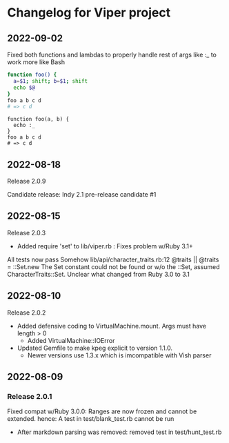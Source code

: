 # Changelog for Viper project

## 2022-09-02

Fixed both functions and lambdas to properly handle rest of args like :_ to work more like Bash

```bash
function foo() {
  a=$1; shift; b=$1; shift
  echo $@
}
foo a b c d
# => c d
```

```
function foo(a, b) {
  echo :_
}
foo a b c d
# => c d
```



## 2022-08-18

Release 2.0.9

Candidate release: Indy 2.1 pre-release candidate #1

## 2022-08-15

Release 2.0.3

- Added require 'set' to lib/viper.rb : Fixes problem w/Ruby 3.1+

All tests now pass
Somehow lib/api/character_traits.rb:12       @traits || @traits = ::Set.new
The Set constant could not be found or  w/o the ::Set, assumed
CharacterTraits::Set. Unclear what changed from Ruby 3.0 to 3.1


## 2022-08-10

Release 2.0.2

- Added defensive coding to VirtualMachine.mount. Args must have length > 0
  * Added VirtualMachine::IOError
- Updated Gemfile to make kpeg explicit to version 1.1.0.
  * Newer versions use 1.3.x which is imcompatible with Vish parser



## 2022-08-09

### Release 2.0.1

Fixed compat w/Ruby 3.0.0: Ranges are now frozen and cannot be extended.
hence: A test in test/blank_test.rb cannot be run

- After markdown parsing was removed: removed test in test/hunt_test.rb


